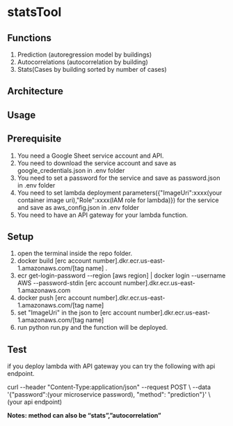 # statsTool
## Functions
1. Prediction (autoregression model by buildings)
2. Autocorrelations (autocorrelation by building)
3. Stats(Cases by building sorted by number of cases)

## Architecture

## Usage

## Prerequisite
1. You need a Google Sheet service account and API.
2. You need to download the service account and save as google_credentials.json in .env folder
4. You need to set a password for the service and save as password.json in .env folder
4. You need to set lambda deployment parameters({"ImageUri":xxxx(your container image uri),"Role":xxxx(IAM role for lambda)}) for the service and save as aws_config.json in .env folder
5. You need to have an API gateway for your lambda function.

## Setup
1. open the terminal inside the repo folder.
2. docker build [erc account number].dkr.ecr.us-east-1.amazonaws.com/[tag name] .
3. ecr get-login-password --region [aws region] | docker login --username AWS --password-stdin [erc account number].dkr.ecr.us-east-1.amazonaws.com
4. docker push [erc account number].dkr.ecr.us-east-1.amazonaws.com/[tag name]
5. set "ImageUri" in the json to [erc account number].dkr.ecr.us-east-1.amazonaws.com/[tag name]
6. run python run.py and the function will be deployed.

## Test
if you deploy lambda with API gateway you can try the following with api endpoint.

curl --header "Content-Type:application/json"    --request POST       \ --data '{"password":(your microservice password), "method": "prediction"}' \ (your api endpoint)

<b>Notes: method can also be “stats”,”autocorrelation”</b>
